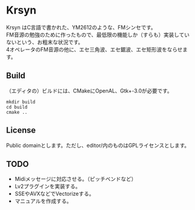 # Krsyn 

Krsyn はC言語で書かれた、YM2612のような、FMシンセです。  
FM音源の勉強のために作ったもので、最低限の機能しか（すらも）実装していないという、お粗末な状況です。  
4オペレータのFM音源の他に、エセ三角波、エセ鋸波、エセ矩形波をならせます。


## Build

（エディタの）ビルドには、CMakeにOpenAL、Gtk+-3.0が必要です。
```
mkdir build
cd build
cmake ..
```

## License

Public domainとします。ただし、editor/内のものはGPLライセンスとします。

## TODO
 - Midiメッセージに対応させる。（ピッチベンドなど）
 - Lv2プラグインを実装する。
 - SSEやAVXなどでVectorizeする。
 - マニュアルを作成する。

